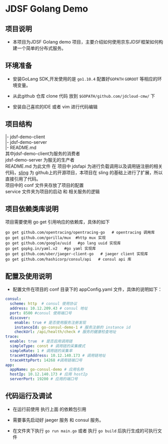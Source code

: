 # JDSF Golang Demo

## 项目说明

* 本项目为JDSF Golang demo 项目，主要介绍如何使用京东JDSF框架如何构建一个简单的分布式服务。

## 环境准备

* 安装GoLang SDK,开发使用的是 `go1.10.4` 配置好`GOPATH` `GOROOT` 等相应的环境变量。

* 从此github 仓库 clone 代码 放到 `$GOPATH/github.com/jdcloud-cmw/` 下

* 安装自己喜欢的IDE 或者 vim 进行代码编辑

## 项目结构

|- jdsf-demo-client  
|- jdsf-demo-server  
|- README.md  
其中jdsf-demo-client为服务的消费者  
jdsf-demo-server 为服无的生产者  
README.md 为此文件
在 项目中 jdsfapi 为进行负载调用以及调用链注册的相关代码，[sling](https://github.com/dghubble/sling) 为 github上的开源项目，本项目在 sling 的基础上进行了扩展，所以直接引用了代码。  
项目中的 conf 文件夹存放了项目的配置  
service 文件夹为项目的启动 和 相关服务的逻辑

## 项目依赖类库说明

项目需要使用 go get 引用响应的依赖库，具体的如下

```shell
go get github.com/opentracing/opentracing-go   # opentracing 调用库
go get github.com/gorilla/mux  #http mux 实现  
go get github.com/google/uuid   #go lang uuid 实现库
go get gopkg.in/yaml.v2   #go yaml 实现库
go get github.com/uber/jaeger-client-go   # jaeger client 实现库
go get github.com/hashicorp/consul/api   # consul api 库
```

## 配置及使用说明

* 配置文件在项目的 conf 目录下的 appConfig.yaml 文件，具体的说明如下：  

```yaml
consul:
  scheme: http  # consul 使用协议
  address: 10.12.209.43 # consul 地址
  port: 8500 #consul 使用端口号
  discover:
    enable: true # 是否使用服务注册发现
    instanceId: go-consul-demo-1 # 服务注册的 instance id
    checkUrl: /api/health/check # 服务的健康检查地址
trace:
  enable: true  # 是否启用调用链
  simpleType: const # 调用链的采集模式
  simpleRate: 1 # 调用链的采集率
  traceHttpAddress: 10.12.140.173 # 调用链地址
  traceHttpPort: 14268 #调用链端口号
app:
  appName: go-consul-demo # 应用名称
  hostIp: 10.12.140.173 # 应用 hostIp
  serverPort: 19200 # 应用的端口号
```

## 代码运行及调试

* 在运行前使用 执行上面 的依赖包引用

* 需要事先启动好 jaeger 服务 和 consul 服务。

* 在文件夹下执行   `go run main.go` 或者 执行 `go build` 后执行生成的可执行文件
